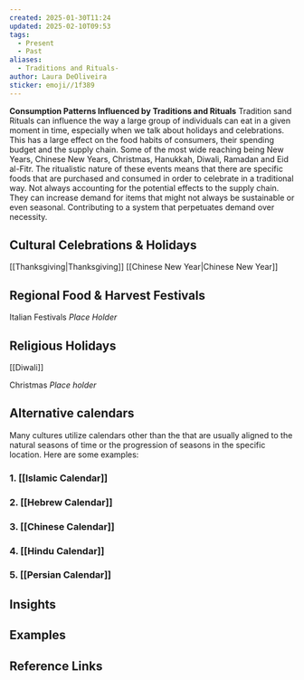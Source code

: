 ```yaml
---
created: 2025-01-30T11:24
updated: 2025-02-10T09:53
tags:
  - Present
  - Past
aliases:
  - Traditions and Rituals-
author: Laura DeOliveira
sticker: emoji//1f389
---
```



**Consumption Patterns Influenced by Traditions and Rituals** 
Tradition sand Rituals can influence the way a large group of individuals can eat in a given moment in time, especially when we talk about holidays and celebrations. This has a large effect on the food habits of consumers, their spending budget and the supply chain. Some of the most wide reaching being New Years, Chinese New Years, Christmas, Hanukkah, Diwali, Ramadan and Eid al-Fitr. The ritualistic nature of these events means that there are specific foods that are purchased and consumed in order to celebrate in a traditional way. Not always accounting for the potential effects to the supply chain.  They can increase demand for items that might not always be sustainable or even seasonal. Contributing to a system that perpetuates demand over necessity. 

## Cultural Celebrations & Holidays 

[[Thanksgiving|Thanksgiving]]
[[Chinese New Year|Chinese New Year]]

## Regional Food & Harvest Festivals
Italian Festivals *Place Holder*


## Religious Holidays 
[[Diwali]]

Christmas  *Place holder* 


## Alternative calendars 
Many cultures utilize calendars other than the that are usually aligned to the natural seasons of time or the progression of seasons in the specific location. Here are some examples:

### 1. [[Islamic Calendar]]

### 2. [[Hebrew Calendar]]

### 3. [[Chinese Calendar]]

### 4. [[Hindu Calendar]]

### 5. [[Persian Calendar]]


## Insights



## Examples

## Reference Links



